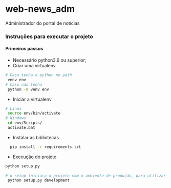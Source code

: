 # web-news_adm
Administrador do portal de notícias

### Instruções para executar o projeto

#### Primeiros passos
- Necessário python3.6 ou superior;
- Criar uma virtualenv 
 ```bash
 # Caso tenha o python no path
  venv env
 # Caso não tenha
  python -m venv env
 ```
 - Iniciar a virtualenv
  ```bash
 # Linux
   source env/bin/activate
 # Windows
   cd env/Scripts/
   activate.bat
 ```
 - Instalar as bibliotecas
  ```bash
    pip install -r requirements.txt
  ```
 - Execução do projeto
  ```bash
  python setup.py
   
  # o setup iniciara o projeto com o ambiente de produção, para utilizar o ambiente de dev adicione o argumento "development": 
   python setup.py development
 ```
